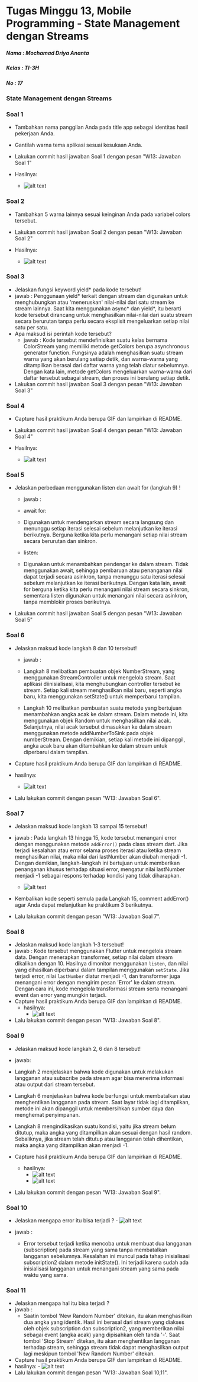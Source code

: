 # Tugas Minggu 13, Mobile Programming - State Management dengan Streams

##### Nama  : Mochamad Driya Ananta
##### Kelas : TI-3H
##### No    : 17

### State Management dengan Streams

### Soal 1
 - Tambahkan nama panggilan Anda pada title app sebagai identitas hasil pekerjaan Anda.
 - Gantilah warna tema aplikasi sesuai kesukaan Anda.
 - Lakukan commit hasil jawaban Soal 1 dengan pesan "W13: Jawaban Soal 1"

 - Hasilnya:
    - ![alt text](docs/p1-soal-1.png)

### Soal 2

 - Tambahkan 5 warna lainnya sesuai keinginan Anda pada variabel colors tersebut.
 - Lakukan commit hasil jawaban Soal 2 dengan pesan "W13: Jawaban Soal 2"

 - Hasilnya:
    - ![alt text](docs/p1-soal-2.png)

### Soal 3

 - Jelaskan fungsi keyword yield* pada kode tersebut!
 - jawab :
     Penggunaan yield* terkait dengan stream dan digunakan untuk menghubungkan atau 'meneruskan' nilai-nilai dari satu stream ke stream lainnya. Saat kita menggunakan async* dan yield*, itu berarti kode tersebut dirancang untuk menghasilkan nilai-nilai dari suatu stream secara berurutan tanpa perlu secara eksplisit mengeluarkan setiap nilai satu per satu.
 - Apa maksud isi perintah kode tersebut?
    - jawab :
    Kode tersebut mendefinisikan suatu kelas bernama ColorStream yang memiliki metode getColors berupa asynchronous generator function. Fungsinya adalah menghasilkan suatu stream warna yang akan berulang setiap detik, dan warna-warna yang ditampilkan berasal dari daftar warna yang telah diatur sebelumnya. Dengan kata lain, metode getColors mengeluarkan warna-warna dari daftar tersebut sebagai stream, dan proses ini berulang setiap detik.
 - Lakukan commit hasil jawaban Soal 3 dengan pesan "W13: Jawaban Soal 3" 

### Soal 4

 -  Capture hasil praktikum Anda berupa GIF dan lampirkan di README.
- Lakukan commit hasil jawaban Soal 4 dengan pesan "W13: Jawaban Soal 4"

- Hasilnya:
    - ![alt text](docs/p1-soal-4.gif)

### Soal 5

 - Jelaskan perbedaan menggunakan listen dan await for (langkah 9) !
    - jawab :
    - await for:

    - Digunakan untuk mendengarkan stream secara langsung dan menunggu setiap iterasi selesai sebelum melanjutkan ke iterasi berikutnya.
    Berguna ketika kita perlu menangani setiap nilai stream secara berurutan dan sinkron.
    
    - listen:

    - Digunakan untuk menambahkan pendengar ke dalam stream.
    Tidak menggunakan await, sehingga pembaruan atau penanganan nilai dapat terjadi secara asinkron, tanpa menunggu satu iterasi selesai sebelum melanjutkan ke iterasi berikutnya.
    Dengan kata lain, await for berguna ketika kita perlu menangani nilai stream secara sinkron, sementara listen digunakan untuk menangani nilai secara asinkron, tanpa memblokir proses berikutnya.

 - Lakukan commit hasil jawaban Soal 5 dengan pesan "W13: Jawaban Soal 5"

### Soal 6

 - Jelaskan maksud kode langkah 8 dan 10 tersebut!
    - jawab :
    - Langkah 8 melibatkan pembuatan objek NumberStream, yang menggunakan StreamController untuk mengelola stream. Saat aplikasi diinisialisasi, kita menghubungkan controller tersebut ke stream. Setiap kali stream menghasilkan nilai baru, seperti angka baru, kita menggunakan setState() untuk memperbarui tampilan.

    - Langkah 10 melibatkan pembuatan suatu metode yang bertujuan menambahkan angka acak ke dalam stream. Dalam metode ini, kita menggunakan objek Random untuk menghasilkan nilai acak. Selanjutnya, nilai acak tersebut dimasukkan ke dalam stream menggunakan metode addNumberToSink pada objek numberStream. Dengan demikian, setiap kali metode ini dipanggil, angka acak baru akan ditambahkan ke dalam stream untuk diperbarui dalam tampilan.
 - Capture hasil praktikum Anda berupa GIF dan lampirkan di README.
 - hasilnya:
    - ![alt text](docs/p2-soal-6.gif)
 
 - Lalu lakukan commit dengan pesan "W13: Jawaban Soal 6".

### Soal 7

 - Jelaskan maksud kode langkah 13 sampai 15 tersebut!
 - jawab :
    Pada langkah 13 hingga 15, kode tersebut menangani error dengan menggunakan metode `addError()` pada class stream.dart. Jika terjadi kesalahan atau error selama proses iterasi atau ketika stream menghasilkan nilai, maka nilai dari lastNumber akan diubah menjadi -1. Dengan demikian, langkah-langkah ini bertujuan untuk memberikan penanganan khusus terhadap situasi error, mengatur nilai lastNumber menjadi -1 sebagai respons terhadap kondisi yang tidak diharapkan.

    - ![alt text](docs/p2-soal-7.gif)

 - Kembalikan kode seperti semula pada Langkah 15, comment addError() agar Anda dapat melanjutkan ke praktikum 3 berikutnya.
 - Lalu lakukan commit dengan pesan "W13: Jawaban Soal 7".

### Soal 8

 - Jelaskan maksud kode langkah 1-3 tersebut!
 - jawab :
   Kode tersebut menggunakan Flutter untuk mengelola stream data. Dengan menerapkan transformer, setiap nilai dalam stream dikalikan dengan 10. Hasilnya dimonitor menggunakan `listen`, dan nilai yang dihasilkan diperbarui dalam tampilan menggunakan `setState`. Jika terjadi error, nilai `lastNumber` diatur menjadi -1, dan transformer juga menangani error dengan mengirim pesan 'Error' ke dalam stream. Dengan cara ini, kode mengelola transformasi stream serta menangani event dan error yang mungkin terjadi.
 - Capture hasil praktikum Anda berupa GIF dan lampirkan di README.
    - hasilnya:
        - ![alt text](docs/p3-soal-8.gif)
 - Lalu lakukan commit dengan pesan "W13: Jawaban Soal 8".

### Soal 9

 -  Jelaskan maksud kode langkah 2, 6 dan 8 tersebut!
  - jawab:
  - Langkah 2 menjelaskan bahwa kode digunakan untuk melakukan langganan atau subscribe pada stream agar bisa menerima informasi atau output dari stream tersebut.

  - Langkah 6 menjelaskan bahwa kode berfungsi untuk membatalkan atau menghentikan langganan pada stream. Saat layar tidak lagi ditampilkan, metode ini akan dipanggil untuk membersihkan sumber daya dan menghemat penyimpanan.

 - Langkah 8 mengindikasikan suatu kondisi, yaitu jika stream belum ditutup, maka angka yang ditampilkan akan sesuai dengan hasil random. Sebaliknya, jika stream telah ditutup atau langganan telah dihentikan, maka angka yang ditampilkan akan menjadi -1.
 - Capture hasil praktikum Anda berupa GIF dan lampirkan di README.
    - hasilnya:
        - ![alt text](docs/p4-soal-9.gif)
        - ![alt text](docs/p4-soal-9-2.png)
 - Lalu lakukan commit dengan pesan "W13: Jawaban Soal 9".

### Soal 10

- Jelaskan mengapa error itu bisa terjadi ?
        - ![alt text](docs/p5-soal-10.png)

- jawab :
    - Error tersebut terjadi ketika mencoba untuk membuat dua langganan (subscription) pada stream yang sama tanpa membatalkan langganan sebelumnya. Kesalahan ini muncul pada tahap inisialisasi subscription2 dalam metode initState(). Ini terjadi karena sudah ada inisialisasi langganan untuk menangani stream yang sama pada waktu yang sama.

### Soal 11

 - Jelaskan mengapa hal itu bisa terjadi ?
 - jawab :
    - Saatin tombol 'New Random Number' ditekan, itu akan menghasilkan dua angka yang identik. Hasil ini berasal dari stream yang diakses oleh objek subscription dan subscription2, yang memberikan nilai sebagai event (angka acak) yang dipisahkan oleh tanda '-'. Saat tombol 'Stop Stream' ditekan, itu akan menghentikan langganan terhadap stream, sehingga stream tidak dapat menghasilkan output lagi meskipun tombol 'New Random Number' ditekan.
 - Capture hasil praktikum Anda berupa GIF dan lampirkan di README.
  - hasilnya:
        - ![alt text](docs/p5-soal-11.gif)
 - Lalu lakukan commit dengan pesan "W13: Jawaban Soal 10,11".